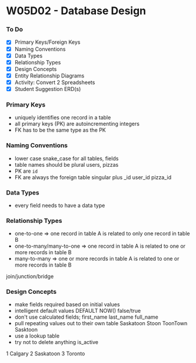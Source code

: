 # W05D02 - Database Design

### To Do
- [x] Primary Keys/Foreign Keys
- [x] Naming Conventions
- [x] Data Types
- [x] Relationship Types
- [x] Design Concepts
- [x] Entity Relationship Diagrams
- [x] Activity: Convert 2 Spreadsheets
- [x] Student Suggestion ERD(s)

### Primary Keys
* uniquely identifies one record in a table
* all primary keys (PK) are autoincrementing integers
* FK has to be the same type as the PK

### Naming Conventions
* lower case snake_case for all tables, fields
* table names should be plural users, pizzas
* PK are `id`
* FK are always the foreign table singular plus _id user_id pizza_id

### Data Types
* every field needs to have a data type

### Relationship Types
* one-to-one => one record in table A is related to only one record in table B
* one-to-many/many-to-one => one record in table A is related to one or more records in table B
* many-to-many => one or more records in table A is related to one or more records in table B

join/junction/bridge

### Design Concepts
* make fields required based on initial values
* intelligent default values DEFAULT NOW() false/true
* don't use calculated fields; first_name last_name full_name
* pull repeating values out to their own table Saskatoon Stoon ToonTown Sasktoon
* use a lookup table
* try not to delete anything is_active

1 Calgary
2 Saskatoon
3 Toronto
















